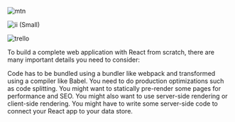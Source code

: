 
![mtn](https://github.com/samik1234/test/assets/82882143/a00ab26b-47e9-406a-a783-5d1640b5e32b)

![ii (Small)](https://github.com/samik1234/test/assets/82882143/a1899a8a-a42a-4f3c-b4f7-604aae784e08)

![trello](https://github.com/samik1234/test/assets/82882143/0bdf8da3-6cd2-4f3c-ba8b-1005dca04499)

To build a complete web application with React from scratch, there are many important details you need to consider:

Code has to be bundled using a bundler like webpack and transformed using a compiler like Babel.
You need to do production optimizations such as code splitting.
You might want to statically pre-render some pages for performance and SEO. You might also want to use server-side rendering or client-side rendering.
You might have to write some server-side code to connect your React app to your data store.

